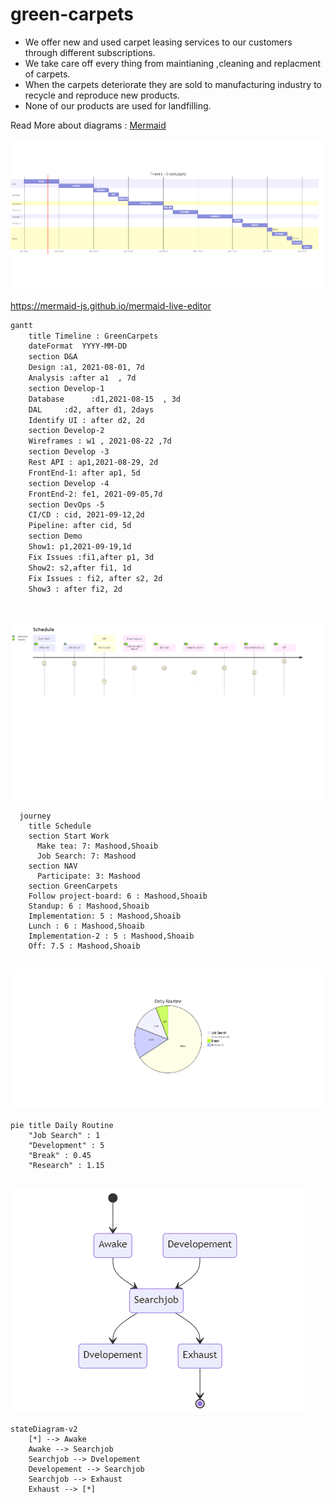# green-carpets
* We offer new and used carpet leasing services to our customers through different subscriptions.
* We take care off every thing from  maintianing ,cleaning and replacment of carpets.
* When the carpets deteriorate they are sold to manufacturing industry to recycle and reproduce new products.
* None of our products are used for landfilling.

Read More about diagrams : [Mermaid](https://mermaid-js.github.io/mermaid/#/n00b-gettingStarted)

![gant-chart](.\documentation\images\gant-chart.png)

https://mermaid-js.github.io/mermaid-live-editor

```markdown
gantt
    title Timeline : GreenCarpets
    dateFormat  YYYY-MM-DD
    section D&A
    Design :a1, 2021-08-01, 7d
    Analysis :after a1  , 7d
    section Develop-1
    Database      :d1,2021-08-15  , 3d
    DAL     :d2, after d1, 2days
    Identify UI : after d2, 2d
    section Develop-2
    Wireframes : w1 , 2021-08-22 ,7d
    section Develop -3
    Rest API : ap1,2021-08-29, 2d
    FrontEnd-1: after ap1, 5d
    section Develop -4
    FrontEnd-2: fe1, 2021-09-05,7d
    section DevOps -5
    CI/CD : cid, 2021-09-12,2d
    Pipeline: after cid, 5d
    section Demo
    Show1: p1,2021-09-19,1d
    Fix Issues :fi1,after p1, 3d 
    Show2: s2,after fi1, 1d
    Fix Issues : fi2, after s2, 2d
    Show3 : after fi2, 2d

            
```

![schedule](.\documentation\images\schedule.png)

```
  journey
    title Schedule
    section Start Work
      Make tea: 7: Mashood,Shoaib 
      Job Search: 7: Mashood
    section NAV
      Participate: 3: Mashood
    section GreenCarpets
    Follow project-board: 6 : Mashood,Shoaib 
    Standup: 6 : Mashood,Shoaib 
    Implementation: 5 : Mashood,Shoaib 
    Lunch : 6 : Mashood,Shoaib 
    Implementation-2 : 5 : Mashood,Shoaib 
    Off: 7.5 : Mashood,Shoaib 
      
```

![routine-pie](.\documentation\images\routine-pie.png)

```
pie title Daily Routine
    "Job Search" : 1
    "Development" : 5
    "Break" : 0.45
    "Research" : 1.15
            
```

![state-diagram](.\documentation\images\state-diagram.png)



```
stateDiagram-v2
    [*] --> Awake    
    Awake --> Searchjob
    Searchjob --> Dvelopement
    Developement --> Searchjob
    Searchjob --> Exhaust
    Exhaust --> [*]
            
```

